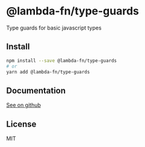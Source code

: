 # @lambda-fn/type-guards

Type guards for basic javascript types

## Install

```bash
npm install --save @lambda-fn/type-guards
# or
yarn add @lambda-fn/type-guards
```

## Documentation

[See on github](https://github.com/bingo347/lambda-fn/blob/main/docs/type-guards/README.md)

## License

MIT
